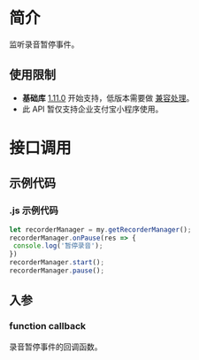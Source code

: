 
# 简介
监听录音暂停事件。

## 使用限制

- **基础库** [1.11.0](https://opendocs.alipay.com/mini/framework/lib) 开始支持，低版本需要做 [兼容处理](https://docs.alipay.com/mini/framework/compatibility)。
- 此 API 暂仅支持企业支付宝小程序使用。

# 接口调用

## 示例代码

### .js 示例代码
```javascript
let recorderManager = my.getRecorderManager();
recorderManager.onPause(res => {
 console.log('暂停录音');
})
recorderManager.start();
recorderManager.pause();
```

## 入参

### function callback
录音暂停事件的回调函数。
